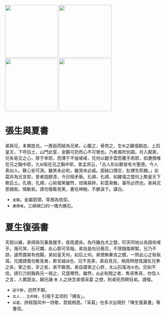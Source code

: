 [//]: # (scanned texts)
<img src="http://library.ctext.org/s1890343/s1890343_0117.png" width="170">
<img src="http://library.ctext.org/s1890343/s1890343_0116.png" width="170">
<img src="http://library.ctext.org/s1890343/s1890343_0115.png" width="170">
<img src="http://library.ctext.org/s1890343/s1890343_0114.png" width="170">

[//]: # (texts)
# 張生與夏書
弟與兄，本異姓也。一邂逅而結為兄弟，心腹之，骨肉之，生`幸`之雞壇獻血，上扣皇天，下呼后土，山門此誓，金鏃可扔而心不可壞也。乃者風吹別調，月入鄰家。兄有易交之心，厚于幸耶，而薄于不佞嗟嗟，兄何以翻手雲而覆手雨耶，抑灔預堆在兄之胸中耶，九`拆`阪在兄之胸中耶，昔孟郊云，「古人形似獸皆有大聖德。今人表似人。獸心安可測。雖笑未必和，雖哭未必戚。面結口頭交，肚裡生荊棘。」此莫非為兄言耶，昔者固膠漆，今日相矛盾。孔順，孔順，如雞壇之盟何上欺皇天下欺后土。孔順，孔順，心術壞笑雖然，琉璃易碎，彩雲易散。事所必然也。弟與兄恩絕矣。情斷矣。請勿復敢見笑。書往神馳。不勝淚下。謹白。

- `金鏃`，金屬箭頭，常用為信契。
- `灔預堆`，三峽峽口的一塊大礁石。

# 夏生復張書
天假以緣，弟得與兄春風握手，夜雨連床。為丹雞白犬之盟，叩天叩地以為證佐嗟乎。海可哭，石可爛，此心那可背哉。弟自是向日葵花，不效隨風柳絮。兄乃不諒，遽然謂弟有他腸，弟如皇天何，如后土何。弟恨無秦宮之鏡，一照此心之耿耿耳。兄謂請復勿敢見者，斯言誠`過`也，兄不見弟，弟自見兄，相見時想見識任兄拳之矣，掌之矣，牙之矣，弟不敢恨。弟自謂弟之心肝，太山石瑤池`冰`也。兄如不信，請引刀剖胸與兄一視之，兄當釋然。雖然，`此`必有間之者，雋哥雋哥，勿信人之言，人實誑汝。願兄誦 `愚` 人之詩念弟懷采葛 之想，則弟死而瞑目矣。謹復。

- `迥不群`，迥然不群。
- `古人...生荊棘`，引用于孟郊的「擇友」。 
- `采葛`，詩經国风中一詩歌，意賦相思。「采葛」也多次出現於「陳生復黃書」等書信。